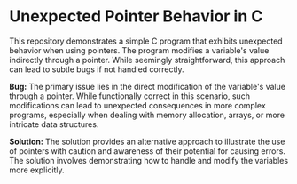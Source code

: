 # Unexpected Pointer Behavior in C

This repository demonstrates a simple C program that exhibits unexpected behavior when using pointers. The program modifies a variable's value indirectly through a pointer. While seemingly straightforward, this approach can lead to subtle bugs if not handled correctly.

**Bug:** The primary issue lies in the direct modification of the variable's value through a pointer. While functionally correct in this scenario, such modifications can lead to unexpected consequences in more complex programs, especially when dealing with memory allocation, arrays, or more intricate data structures.

**Solution:** The solution provides an alternative approach to illustrate the use of pointers with caution and awareness of their potential for causing errors. The solution involves demonstrating how to handle and modify the variables more explicitly. 